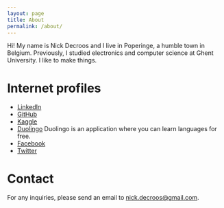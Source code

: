 ```yaml
---
layout: page
title: About
permalink: /about/
---
```


Hi! My name is Nick Decroos and I live in Poperinge, a humble town in Belgium. Previously, I studied electronics and computer science at Ghent University.
I like to make things.

Internet profiles
==

* [LinkedIn](https://www.linkedin.com/in/nick-decroos-285105116/)
* [GitHub](https://github.com/ndcroos)
* [Kaggle](https://www.kaggle.com/ndcroos)
* [Duolingo](https://www.duolingo.com/nickdecr) Duolingo is an application where you can learn languages for free.
* [Facebook](https://www.facebook.com/nick.decroos)
* [Twitter](https://twitter.com/NickDecroos)

Contact
==

For any inquiries, please send an email to nick.decroos@gmail.com.
